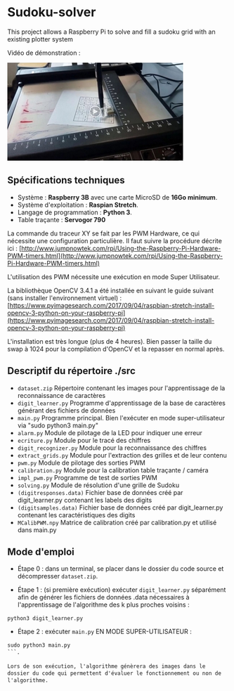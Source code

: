 # Sudoku-solver
This project allows a Raspberry Pi to solve and fill a sudoku grid with an existing plotter system

Vidéo de démonstration :

[![Watch the video](https://github.com/bonnetv/Sudoku-solver/blob/master/img/Capture.JPG)](https://drive.google.com/open?id=1vr8ph6N277OrLa1NCr08aWasJZEI5jlR)


## Spécifications techniques

* Système : **Raspberry 3B** avec une carte MicroSD de **16Go minimum**.
* Système d'exploitation : **Raspian Stretch**.
* Langage de programmation : **Python 3**.
* Table traçante : **Servogor 790**

La commande du traceur XY se fait par les PWM Hardware, ce qui nécessite une configuration particulière. Il faut suivre la procédure décrite ici :
[http://www.jumpnowtek.com/rpi/Using-the-Raspberry-Pi-Hardware-PWM-timers.html](http://www.jumpnowtek.com/rpi/Using-the-Raspberry-Pi-Hardware-PWM-timers.html)

L'utilisation des PWM nécessite une exécution en mode Super Utilisateur.

La bibliothèque OpenCV 3.4.1 a été installée en suivant le guide suivant (sans installer l'environnement virtuel) :
[https://www.pyimagesearch.com/2017/09/04/raspbian-stretch-install-opencv-3-python-on-your-raspberry-pi](https://www.pyimagesearch.com/2017/09/04/raspbian-stretch-install-opencv-3-python-on-your-raspberry-pi)

L'installation est très longue (plus de 4 heures). 
Bien passer la taille du swap à 1024 pour la compilation d'OpenCV
et la repasser en normal après.


## Descriptif du répertoire ./src

- `dataset.zip`					  Répertoire contenant les images pour l'apprentissage de la reconnaissance de caractères
- `digit_learner.py`		  Programme d'apprentissage de la base de caractères générant des fichiers de données
- `main.py`					      Programme principal. Bien l'exécuter en mode super-utilisateur via "sudo python3 main.py"
- `alarm.py`				      Module de pilotage de la LED pour indiquer une erreur
- `ecriture.py`				    Module pour le tracé des chiffres
- `digit_recognizer.py`		Module pour la reconnaissance des chiffres
- `extract_grids.py`		  Module pour l'extraction des grilles et de leur contenu
- `pwm.py`					      Module de pilotage des sorties PWM
- `calibration.py`			  Module pour la calibration table traçante / caméra
- `impl_pwm.py`				    Programme de test de sorties PWM
- `solving.py`				    Module de résolution d'une grille de Sudoku
- `(digitresponses.data)`	Fichier base de données créé par digit_learner.py contenant les labels des digits
- `(digitsamples.data)`		Fichier base de données créé par digit_learner.py contenant les caractéristiques des digits
- `MCalibPWM.npy`			    Matrice de calibration créé par calibration.py et utilisé dans main.py


## Mode d'emploi

- Étape 0 : dans un terminal, se placer dans le dossier du code source et décompresser `dataset.zip`.

- Étape 1 : (si première exécution) exécuter `digit_learner.py` séparément afin de générer les fichiers de données .data nécessaires à l'apprentissage de l'algorithme des k plus proches voisins :

```
python3 digit_learner.py
```

- Étape 2 : exécuter `main.py` EN MODE SUPER-UTILISATEUR :

```
sudo python3 main.py
```.

Lors de son exécution, l'algorithme génèrera des images dans le dossier du code qui permettent d'évaluer le fonctionnement ou non de l'algorithme.
